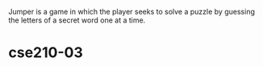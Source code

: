 Jumper is a game in which the player seeks to solve a puzzle by guessing the letters of a secret word one at a time.


# cse210-03
